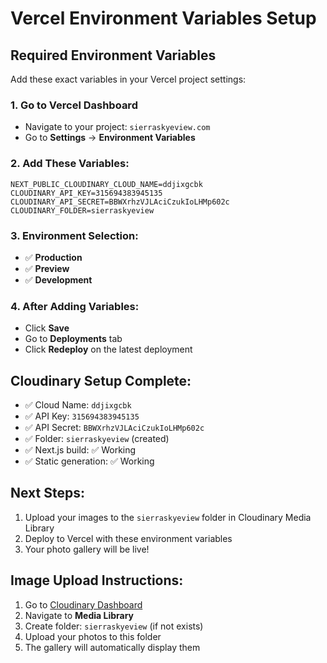 # Vercel Environment Variables Setup

## Required Environment Variables

Add these exact variables in your Vercel project settings:

### 1. Go to Vercel Dashboard
- Navigate to your project: `sierraskyeview.com`
- Go to **Settings** → **Environment Variables**

### 2. Add These Variables:

```
NEXT_PUBLIC_CLOUDINARY_CLOUD_NAME=ddjixgcbk
CLOUDINARY_API_KEY=315694383945135
CLOUDINARY_API_SECRET=BBWXrhzVJLAciCzukIoLHMp602c
CLOUDINARY_FOLDER=sierraskyeview
```

### 3. Environment Selection:
- ✅ **Production**
- ✅ **Preview** 
- ✅ **Development**

### 4. After Adding Variables:
- Click **Save**
- Go to **Deployments** tab
- Click **Redeploy** on the latest deployment

## Cloudinary Setup Complete:
- ✅ Cloud Name: `ddjixgcbk`
- ✅ API Key: `315694383945135`
- ✅ API Secret: `BBWXrhzVJLAciCzukIoLHMp602c`
- ✅ Folder: `sierraskyeview` (created)
- ✅ Next.js build: ✅ Working
- ✅ Static generation: ✅ Working

## Next Steps:
1. Upload your images to the `sierraskyeview` folder in Cloudinary Media Library
2. Deploy to Vercel with these environment variables
3. Your photo gallery will be live!

## Image Upload Instructions:
1. Go to [Cloudinary Dashboard](https://cloudinary.com/console)
2. Navigate to **Media Library**
3. Create folder: `sierraskyeview` (if not exists)
4. Upload your photos to this folder
5. The gallery will automatically display them
